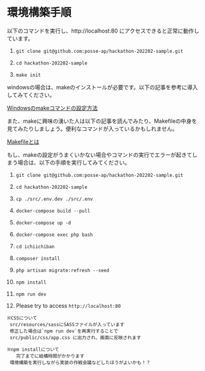 # 環境構築手順

以下のコマンドを実行し、http://localhost:80 にアクセスできると正常に動作しています。

1. `git clone git@github.com:posse-ap/hackathon-202202-sample.git`

2. `cd hackathon-202202-sample`

3. `make init`

windowsの場合は、makeのインストールが必要です。以下の記事を参考に導入してみてください。

[Windowsのmakeコマンドの設定方法](https://zenn.dev/genki86web/articles/6e61c167fbe926)

また、makeに興味の湧いた人は以下の記事を読んでみたり、Makefileの中身を見てみたりしましょう。便利なコマンドが入っているかもしれません。

[Makefileとは](https://linuc.org/study/knowledge/542/#:~:text=%E3%80%8CMakefile%E3%80%8D%E3%81%AF%E3%80%81%E3%82%B3%E3%83%B3%E3%83%91%E3%82%A4%E3%83%AB%E3%80%81,%E9%96%A2%E4%BF%82%E3%82%92%E8%A8%98%E8%BF%B0%E3%81%97%E3%81%BE%E3%81%99%E3%80%82)

もし、makeの設定がうまくいかない場合やコマンドの実行でエラーが起きてしまう場合は、以下の手順を実行してみてください。

1. `git clone git@github.com:posse-ap/hackathon-202202-sample.git`

2. `cd hackathon-202202-sample`

3. `cp ./src/.env.dev ./src/.env`

3. `docker-compose build --pull`

4. `docker-compose up -d`

5. `docker-compose exec php bash`

6. `cd ichiichiban`

7. `composer install`

8. `php artisan migrate:refresh --seed`

9. `npm install`

10. `npm run dev`

11. Please try to access `http://localhost:80`

```
※CSSについて
 src/resources/sassにSASSファイルが入っています
 修正した場合は`npm run dev`を再実行することで
 src/public/css/app.css に出力され、画面に反映されます
``` 

```
※npm installについて
　　完了までに結構時間がかかります
 環境構築を実行しながら実装の作戦会議などしたほうがよいかも！？
```
